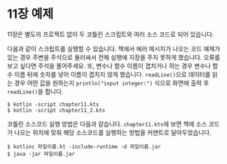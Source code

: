 # 11장 예제

11장은 별도의 프로젝트 없이 두 코틀린 스크립트와 여러 소스 코드로 되어 있습니다.

다음과 같이 스크립트를 실행할 수 있습니다. 책에서 에러 메시지가 나오는 코드 예제가 있는 경우 주변을 주석으로 둘러싸서 전체 실행에 지장을 주지 못하게 했습니다. 오류를 보고 싶다면 주석을 풀어주세요.
또, 변수나 함수 이름이 겹치거나 하는 경우 변수나 함수 이름 뒤에 숫자를 넣어 이름이 겹치지 않게 했습니다. `readLine()`으로 데이터를 읽는 경우 어떤 값을 원하는지 `println("input integer:")` 식으로 화면에 출력 후 `readLine()`을 합니다.

```
$ kotlin -script chapter11.kts
$ kotlin -script chapter11_2.kts
```


코틀린 소스코드 실행 방법은 다음과 같습니다. `chapter11.kts`에 보면 책에 소스 코드가 나오는 위치에 맞춰 해당 소스코드를 실행하는 방법을 커맨트로 달아두었습니다.

```
$ kotlinc 파일이름.kt -include-runtime -d 파일이름.jar
$ java -jar 파일이름.jar
```
